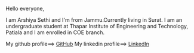 Hello everyone,

I am Arshiya Sethi and I'm from Jammu.Currently living in Surat.
I am an undergraduate student at Thapar Institute of Engineering and Technology, Patiala and I am enrolled in COE branch.

My github profile==> [GitHub](https://github.com/ArshiyaSethi13)
My linkedin profile==> [LinkedIn](https://www.linkedin.com/in/arshiya-sethi-7ab32a228/)


